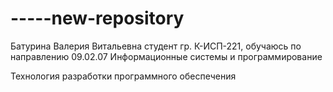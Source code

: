 # -----new-repository
Батурина Валерия Витальевна студент гр. К-ИСП-221, обучаюсь по направлению 09.02.07 Информационные системы и программирование

Технология разработки программного обеспечения
